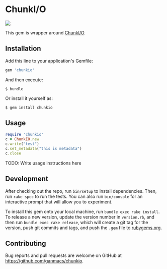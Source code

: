 # ChunkI/O

[![](https://github.com/ganmacs/chunkio-rb/workflows/Run%20specs/badge.svg)](https://github.com/ganmacs/chunkio-rb/actions)

This gem is wrapper around [ChunkI/O](https://github.com/edsiper/chunkio).

## Installation

Add this line to your application's Gemfile:

```ruby
gem 'chunkio'
```

And then execute:

    $ bundle

Or install it yourself as:

    $ gem install chunkio

## Usage

```rb
require 'chunkio'
c = ChunkIO.new
c.write("test")
c.set_metadata("this is metadata")
c.close
```

TODO: Write usage instructions here

## Development

After checking out the repo, run `bin/setup` to install dependencies. Then, run `rake spec` to run the tests. You can also run `bin/console` for an interactive prompt that will allow you to experiment.

To install this gem onto your local machine, run `bundle exec rake install`. To release a new version, update the version number in `version.rb`, and then run `bundle exec rake release`, which will create a git tag for the version, push git commits and tags, and push the `.gem` file to [rubygems.org](https://rubygems.org).

## Contributing

Bug reports and pull requests are welcome on GitHub at https://github.com/ganmacs/chunkio.

